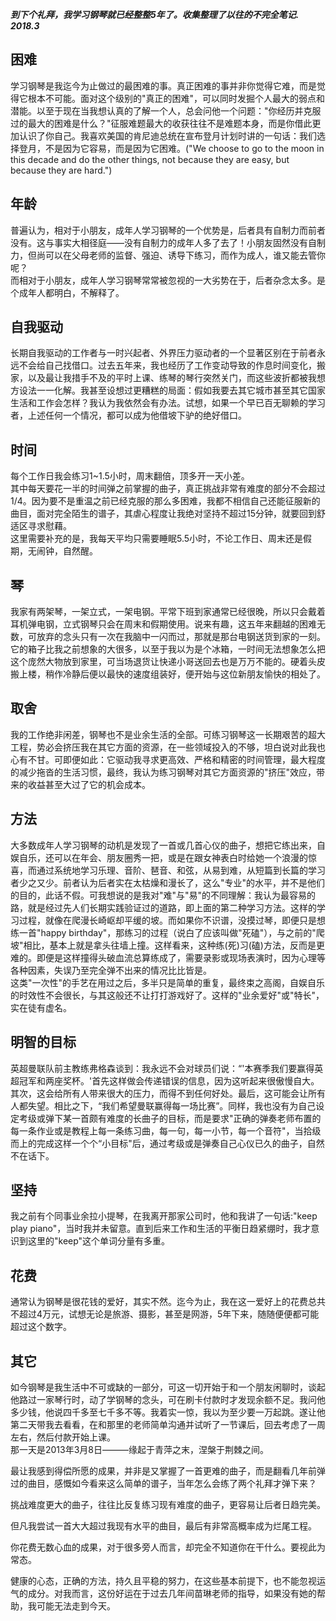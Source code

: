 
__*到下个礼拜，我学习钢琴就已经整整5年了。收集整理了以往的不完全笔记.  
2018.3*__

## 困难
学习钢琴是我迄今为止做过的最困难的事。真正困难的事并非你觉得它难，而是觉得它根本不可能。面对这个级别的"真正的困难"，可以同时发掘个人最大的弱点和潜能。以至于现在当我想认真的了解一个人，总会问他一个问题："你经历并克服过的最大的困难是什么？"征服难题最大的收获往往不是难题本身，而是你借此更加认识了你自己。我喜欢美国的肯尼迪总统在宣布登月计划时讲的一句话：我们选择登月，不是因为它容易，而是因为它困难。("We choose to go to the moon in this decade and do the other things, not because they are easy, but because they are hard.") 
## 年龄
普遍认为，相对于小朋友，成年人学习钢琴的一个优势是，后者具有自制力而前者没有。这与事实大相径庭——没有自制力的成年人多了去了！小朋友固然没有自制力，但尚可以在父母老师的监督、强迫、诱导下练习，而作为成人，谁又能去管你呢？   
而相对于小朋友，成年人学习钢琴常常被忽视的一大劣势在于，后者杂念太多。是个成年人都明白，不解释了。
## 自我驱动
长期自我驱动的工作者与一时兴起者、外界压力驱动者的一个显著区别在于前者永远不会给自己找借口。过去五年来，我也经历了工作变动导致的作息时间变化，搬家，以及最让我措手不及的平时上课、练琴的琴行突然关门，而这些波折都被我想方设法一一化解。我甚至设想过更糟糕的局面：假如我要去其它城市甚至其它国家生活和工作会怎样？我认为我依然会有办法。试想，如果一个早已百无聊赖的学习者，上述任何一个情况，都可以成为他借坡下驴的绝好借口。
## 时间
每个工作日我会练习1~1.5小时，周末翻倍，顶多开一天小差。   
其中每天要花一半的时间弹之前掌握的曲子，真正挑战非常有难度的部分不会超过1/4。因为要不是重温之前已经克服的那么多困难，我都不相信自己还能征服新的曲目，面对完全陌生的谱子，其虐心程度让我绝对坚持不超过15分钟，就要回到舒适区寻求慰藉。  
这里需要补充的是，我每天平均只需要睡眠5.5小时，不论工作日、周末还是假期，无闹钟，自然醒。 
## 琴
我家有两架琴，一架立式，一架电钢。平常下班到家通常已经很晚，所以只会戴着耳机弹电钢，立式钢琴只会在周末和假期使用。说来有趣，这五年来翻越的困难无数，可放弃的念头只有一次在我脑中一闪而过，那就是那台电钢送货到家的一刻。它的箱子比我之前想象的大很多，以至于我以为是个冰箱，一时间无法想象怎么把这个庞然大物放到家里，可当场退货让快递小哥送回去也是万万不能的。硬着头皮搬上楼，稍作冷静后便以最快的速度组装好，便开始与这位新朋友愉快的相处了。 
## 取舍
我的工作绝非闲差，钢琴也不是业余生活的全部。可练习钢琴这一长期艰苦的超大工程，势必会挤压我在其它方面的资源，在一些领域投入的不够，坦白说对此我也心有不甘。可即便如此：它驱动我寻求更高效、严格和精密的时间管理，最大程度的减少拖沓的生活习惯，最终，我认为练习钢琴对其它方面资源的"挤压"效应，带来的收益甚至大过了它的机会成本。
## 方法
大多数成年人学习钢琴的动机是发现了一首或几首心仪的曲子，想把它练出来，自娱自乐，还可以在年会、朋友圈秀一把，或是在跟女神表白时给她一个浪漫的惊喜，而通过系统地学习乐理、音阶、琶音、和弦，从易到难，从短篇到长篇的学习者少之又少。前者认为后者实在太枯燥和漫长了，这么"专业"的水平，并不是他们的目的，此话不假。可我想说的是我对"难"与"易"的不同理解：我认为最容易的路，就是经过先人们长期实践验证过的道路，即上面的第二种学习方法。这样的学习过程，就像在爬漫长崎岖却平缓的坡。而如果你不识谱，没摸过琴，即便只是想练一首"happy birthday"，那练习的过程（说白了应该叫做"死磕"），与之前的"爬坡"相比，基本上就是拿头往墙上撞。这样看来，这种练(死)习(磕)方法，反而是更难的。即便是这样撞得头破血流总算练成了，需要录影或现场表演时，因为心理等各种因素，失误乃至完全弹不出来的情况比比皆是。  
这类"一次性"的手艺在用过之后，多半只是简单的重复，最终束之高阁，自娱自乐的时效性不会很长，与其这般还不让打打游戏好了。这样的"业余爱好"或"特长"，实在徒有虚名。 
## 明智的目标
英超曼联队前主教练弗格森谈到：我永远不会对球员们说：“'本赛季我们要赢得英超冠军和两座奖杯。'首先这样做会传递错误的信息，因为这听起来很傲慢自大。其次，这会给所有人带来很大的压力，而得不到任何好处。最后，这可能会让所有人都失望。相比之下，“我们希望曼联赢得每一场比赛”。同样，我也没有为自己设定考级或弹下某一首颇有难度的长曲子的目标，而是要求"正确的弹奏老师布置的每一条作业或是教程上每一条练习曲，每一句，每一小节，每一个音符"，当拾级而上的完成这样一个个“小目标"后，通过考级或是弹奏自己心仪已久的曲子，自然不在话下。
## 坚持
我之前有个同事业余拉小提琴，在我离开那家公司时，他和我讲了一句话:"keep play piano"，当时我并未留意。直到后来工作和生活的平衡日趋紧绷时，我才意识到这里的"keep"这个单词分量有多重。 
## 花费
通常认为钢琴是很花钱的爱好，其实不然。迄今为止，我在这一爱好上的花费总共不超过4万元，试想无论是旅游、摄影，甚至是网游，5年下来，随随便便都可能超过这个数字。 
## 其它
如今钢琴是我生活中不可或缺的一部分，可这一切开始于和一个朋友闲聊时，谈起他路过一家琴行时，动了学钢琴的念头，可在刷卡付款时才发现余额不足。我问他多少钱，他说四千多至七千多不等。我着实一惊，我以为至少要一万起跳。遂让他第二天带我去看看，在和那里的老师简单沟通并试听了一节课后，回去考虑了一周左右，然后付款开始上课。  
那一天是2013年3月8日———缘起于青萍之末，涅槃于荆棘之间。

最让我感到得偿所愿的成果，并非是又掌握了一首更难的曲子，而是翻看几年前弹过的曲目，感慨如今看来这么简单的谱子，当年怎么会练了两个礼拜才弹下来？

挑战难度更大的曲子，往往比反复练习现有难度的曲子，更容易让后者日趋完美。

但凡我尝试一首大大超过我现有水平的曲目，最后有非常高概率成为烂尾工程。

你花费无数心血的成果，对于很多旁人而言，却完全不知道你在干什么。要视此为常态。 

健康的心态，正确的方法，持久且平稳的努力，在这些基本前提下，也不能忽视运气的成分。对我而言，这份好运在于过去几年间苗琳老师的指导，如果没有她的帮助，我可能无法走到今天。 